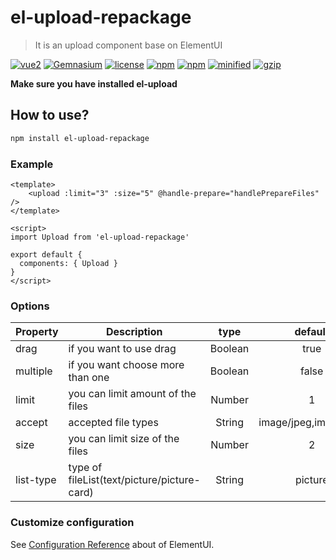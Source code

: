 # el-upload-repackage

> It is an upload component base on ElementUI

 [![vue2](https://img.shields.io/badge/vue-2.x-brightgreen.svg)](https://vuejs.org/)
 [![Gemnasium](https://img.shields.io/gemnasium/mathiasbynens/he.svg)](https://github.com/mamba-in/el-upload-repackage)
 [![license](https://img.shields.io/github/license/mashape/apistatus.svg)](https://github.com/mamba-in/el-upload-repackage)
 [![npm](https://img.shields.io/npm/v/el-upload-repackage.svg)](https://www.npmjs.com/package/el-upload-repackage)
 [![npm](https://img.shields.io/npm/dm/el-upload-repackage.svg)](https://npmcharts.com/compare/el-upload-repackage)
 [![minified](https://badgen.net/bundlephobia/min/el-upload-repackage)](https://bundlephobia.com/result?p=el-upload-repackage)
 [![gzip](https://badgen.net/bundlephobia/minzip/el-upload-repackage)](https://bundlephobia.com/result?p=el-upload-repackage)

**Make sure you have installed el-upload**

## How to use?
``` bash
npm install el-upload-repackage
```

### Example
``` vue
<template>
    <upload :limit="3" :size="5" @handle-prepare="handlePrepareFiles" />
</template>

<script>
import Upload from 'el-upload-repackage'

export default {
  components: { Upload }
}
</script>
```

### Options
|    Property    |    Description   |   type   |	default	|
| -----------------  | ---------------- | :--------: | :----------: |
| drag       | if you want to use drag |Boolean| true |
| multiple   | if you want choose more than one |Boolean | false |
| limit      | you can limit amount of the files | Number | 1 |
| accept     | accepted file types | String | image/jpeg,image/png |
| size     | you can limit size of the files | Number | 2 |
| list-type     | type of fileList(text/picture/picture-card) | String | picture |


### Customize configuration
See [Configuration Reference](https://element.eleme.cn/#/en-US/component/upload) about of ElementUI.
